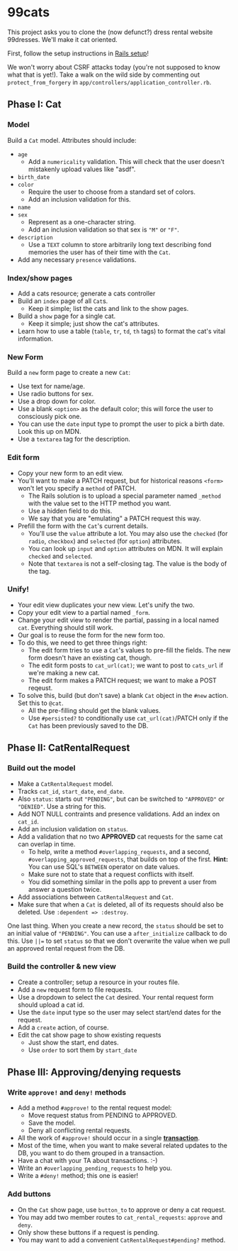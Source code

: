 # 99cats

This project asks you to clone the (now defunct?) dress rental website
99dresses. We'll make it cat oriented.

First, follow the setup instructions in [Rails setup][rails-setup]!

We won't worry about CSRF attacks today (you're not supposed to know
what that is yet!). Take a walk on the wild side by commenting out
`protect_from_forgery` in `app/controllers/application_controller.rb`.

[rails-setup]: ../rails-setup.md

## Phase I: Cat

### Model

Build a `Cat` model. Attributes should include:

* `age`
    * Add a `numericality` validation. This will check that the user
      doesn't mistakenly upload values like "asdf".
* `birth_date`
* `color`
    * Require the user to choose from a standard set of colors.
    * Add an inclusion validation for this.
* `name`
* `sex`
    * Represent as a one-character string.
    * Add an inclusion validation so that sex is `"M"` or `"F"`.
* `description`
    * Use a `TEXT` column to store arbitrarily long text describing
      fond memories the user has of their time with the `Cat`.
* Add any necessary `presence` validations.

### Index/show pages

* Add a cats resource; generate a cats controller
* Build an `index` page of all `Cat`s.
    * Keep it simple; list the cats and link to the show pages.
* Build a `show` page for a single cat.
    * Keep it simple; just show the cat's attributes.
* Learn how to use a table (`table`, `tr`, `td`, `th` tags) to format
  the cat's vital information.

### New Form

Build a `new` form page to create a new `Cat`:

* Use text for name/age.
* Use radio buttons for sex.
* Use a drop down for color.
* Use a blank `<option>` as the default color; this will force the
  user to consciously pick one.
* You can use the `date` input type to prompt the user to pick a birth
  date. Look this up on MDN.
* Use a `textarea` tag for the description.

### Edit form

* Copy your new form to an edit view.
* You'll want to make a PATCH request, but for historical reasons
  `<form>` won't let you specify a `method` of PATCH.
    * The Rails solution is to upload a special parameter named
      `_method` with the value set to the HTTP method you want.
    * Use a hidden field to do this.
    * We say that you are "emulating" a PATCH request this way.
* Prefill the form with the `Cat`'s current details.
    * You'll use the `value` attribute a lot. You may also use the
      `checked` (for `radio`, `checkbox`) and `selected` (for
      `option`) attributes.
    * You can look up `input` and `option` attributes on MDN. It will
      explain `checked` and `selected`.
    * Note that `textarea` is not a self-closing tag. The value is the
      body of the tag.

### Unify!

* Your edit view duplicates your new view. Let's unify the two.
* Copy your edit view to a partial named `_form`.
* Change your edit view to render the partial, passing in a local
  named `cat`. Everything should still work.
* Our goal is to reuse the form for the new form too.
* To do this, we need to get three things right:
    * The edit form tries to use a `Cat`'s values to pre-fill the
      fields. The new form doesn't have an existing cat, though.
    * The edit form posts to `cat_url(cat)`; we want to post to
      `cats_url` if we're making a new cat.
    * The edit form makes a PATCH request; we want to make a POST
      reqeust.
* To solve this, build (but don't save) a blank `Cat` object in the
  `#new` action. Set this to `@cat`.
    * All the pre-filling should get the blank values.
    * Use `#persisted?` to conditionally use `cat_url(cat)`/PATCH only
      if the `Cat` has been previously saved to the DB.

## Phase II: CatRentalRequest

### Build out the model

* Make a `CatRentalRequest` model.
* Tracks `cat_id`, `start_date`, `end_date`.
* Also `status`: starts out `"PENDING"`, but can be switched to
  `"APPROVED"` or `"DENIED"`. Use a string for this.
* Add NOT NULL contraints and presence validations. Add an index on
  `cat_id`.
* Add an inclusion validation on `status`.
* Add a validation that no two **APPROVED** cat requests for the same
  cat can overlap in time.
    * To help, write a method `#overlapping_requests`, and a second,
      `#overlapping_approved_requests`, that builds on top of the
      first. **Hint:** You can use SQL's `BETWEEN` operator on date
      values.
    * Make sure not to state that a request conflicts with itself.
    * You did something similar in the polls app to prevent a user
      from answer a question twice.
* Add associations between `CatRentalRequest` and `Cat`.
* Make sure that when a `Cat` is deleted, all of its requests should
  also be deleted. Use `:dependent => :destroy`.

One last thing. When you create a new record, the `status` should be
set to an initial value of `"PENDING"`. You can use a
`after_initialize` callback to do this. Use `||=` to set `status` so
that we don't overwrite the value when we pull an approved rental
request from the DB.

### Build the controller & new view

* Create a controller; setup a resource in your routes file.
* Add a `new` request form to file requests.
* Use a dropdown to select the `Cat` desired. Your rental request form
  should upload a cat id.
* Use the `date` input type so the user may select start/end dates for
  the request.
* Add a `create` action, of course.
* Edit the cat show page to show existing requests
    * Just show the start, end dates.
    * Use `order` to sort them by `start_date`

## Phase III: Approving/denying requests

### Write `approve!` and `deny!` methods

* Add a method `#approve!` to the rental request model:
    * Move request status from PENDING to APPROVED.
    * Save the model.
    * Deny all conflicting rental requests.
* All the work of `#approve!` should occur in a single
  **[transaction][transaction-api]**.
* Most of the time, when you want to make several related updates to
  the DB, you want to do them grouped in a transaction.
* Have a chat with your TA about transactions. :-)
* Write an `#overlapping_pending_requests` to help you.
* Write a `#deny!` method; this one is easier!

[transaction-api]: http://api.rubyonrails.org/v3.2.16/classes/ActiveRecord/Transactions/ClassMethods.html

### Add buttons

* On the `Cat` show page, use `button_to` to approve or deny a cat
  request.
* You may add two member routes to `cat_rental_requests`: `approve`
  and `deny`.
* Only show these buttons if a request is pending.
* You may want to add a convenient `CatRentalRequest#pending?`
  method.
